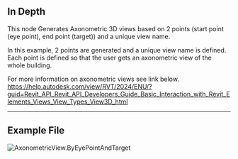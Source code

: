## In Depth
This node Generates Axonometric 3D views based on 2 points (start point (eye point), end point (target)) and a unique view name.

In this example, 2 points are generated and a unique view name is defined. Each point is defined so that the user gets an axonometric view of the whole building.

For more information on axonometric views see link below.
https://help.autodesk.com/view/RVT/2024/ENU/?guid=Revit_API_Revit_API_Developers_Guide_Basic_Interaction_with_Revit_Elements_Views_View_Types_View3D_html

___
## Example File

![AxonometricView.ByEyePointAndTarget](./Revit.Elements.Views.AxonometricView.ByEyePointAndTarget_img.jpg)
